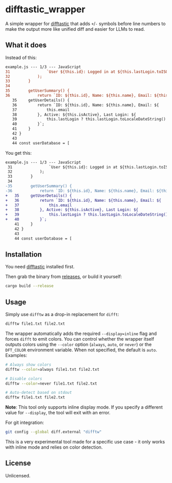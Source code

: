 # difftastic_wrapper

A simple wrapper for [difftastic](https://github.com/Wilfred/difftastic) that adds `+`/`-` symbols before line numbers to make the output more like unified diff and easier for LLMs to read.

## What it does

Instead of this:
```diff
example.js --- 1/3 --- JavaScript
31                `User ${this.id}: Logged in at ${this.lastLogin.toISOString()}`
32            );
33        }
34
35        getUserSummary() {
36            return `ID: ${this.id}, Name: ${this.name}, Email: ${this.email}, Active: ${this.isActive}`;
   35     getUserDetails() {
   36         return `ID: ${this.id}, Name: ${this.name}, Email: ${
   37             this.email
   38         }, Active: ${this.isActive}, Last Login: ${
   39             this.lastLogin ? this.lastLogin.toLocaleDateString() : "Never"
   40         }`;
   41     }
   42 }
   43
   44 const userDatabase = [
```

You get this:
```diff
example.js --- 1/3 --- JavaScript
 31                `User ${this.id}: Logged in at ${this.lastLogin.toISOString()}`
 32            );
 33        }
 34
-35        getUserSummary() {
-36            return `ID: ${this.id}, Name: ${this.name}, Email: ${this.email}, Active: ${this.isActive}`;
+   35     getUserDetails() {
+   36         return `ID: ${this.id}, Name: ${this.name}, Email: ${
+   37             this.email
+   38         }, Active: ${this.isActive}, Last Login: ${
+   39             this.lastLogin ? this.lastLogin.toLocaleDateString() : "Never"
+   40         }`;
    41     }
    42 }
    43
    44 const userDatabase = [
```

## Installation

You need [difftastic](https://github.com/Wilfred/difftastic) installed first.

Then grab the binary from [releases](https://github.com/zetaloop/difftastic_wrapper/releases), or build it yourself:
```bash
cargo build --release
```

## Usage

Simply use `difftw` as a drop-in replacement for `difft`:
```bash
difftw file1.txt file2.txt
```

The wrapper automatically adds the required `--display=inline` flag and forces
`difft` to emit colors. You can control whether the wrapper itself outputs
colors using the `--color` option (`always`, `auto`, or `never`) or the
`DFT_COLOR` environment variable. When not specified, the default is `auto`.
Examples:
```bash
# Always show colors
difftw --color=always file1.txt file2.txt

# Disable colors
difftw --color=never file1.txt file2.txt

# Auto-detect based on stdout
difftw file1.txt file2.txt
```

**Note**: This tool only supports inline display mode. If you specify a
different value for `--display`, the tool will exit with an error.

For git integration:
```bash
git config --global diff.external "difftw"
```

This is a very experimental tool made for a specific use case - it only works with inline mode and relies on color detection.

## License

Unlicensed.
